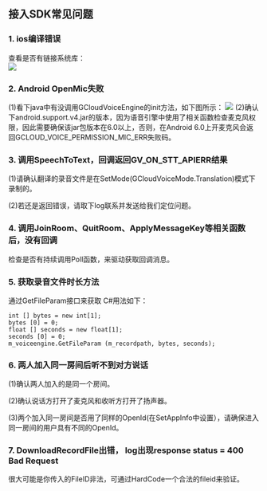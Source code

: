 ## 接入SDK常见问题
### 1. ios编译错误
查看是否有链接系统库：  
![](http://imgcache.tce.fsphere.cn/image/mc.qcloudimg.com/static/img/a6b6942b66e94582145b89b224ce6f5f/faq.jpg)

### 2. Android OpenMic失败

(1)看下java中有没调用GCloudVoiceEngine的init方法，如下图所示： 
![](http://imgcache.tce.fsphere.cn/image/mc.qcloudimg.com/static/img/bdea05411bb37424592d69a76dc595e7/dc8f3e667738b047bf2cf777f5d209a4.jpg)
(2)确认下android.support.v4.jar的版本，因为语音引擎中使用了相关函数检查麦克风权限，因此需要确保该jar包版本在6.0以上，否则，在Android 6.0上开麦克风会返回GCLOUD_VOICE_PERMISSION_MIC_ERR失败码。
### 3. 调用SpeechToText，回调返回GV_ON_STT_APIERR结果

(1)请确认翻译的录音文件是在SetMode(GCloudVoiceMode.Translation)模式下录制的。

(2)若还是返回错误，请取下log联系并发送给我们定位问题。

### 4. 调用JoinRoom、QuitRoom、ApplyMessageKey等相关函数后，没有回调

检查是否有持续调用Poll函数，来驱动获取回调消息。

### 5. 获取录音文件时长方法

通过GetFileParam接口来获取 C#用法如下：

    int [] bytes = new int[1];
    bytes [0] = 0;
    float [] seconds = new float[1];
    seconds [0] = 0;
    m_voiceengine.GetFileParam (m_recordpath, bytes, seconds);
### 6. 两人加入同一房间后听不到对方说话

(1)确认两人加入的是同一个房间。

(2)确认说话方打开了麦克风和收听方打开了扬声器。

(3)两个加入同一房间是否用了同样的OpenId(在SetAppInfo中设置），请确保进入同一房间的用户具有不同的OpenId。

### 7. DownloadRecordFile出错， log出现response status = 400 Bad Request

很大可能是你传入的FileID非法，可通过HardCode一个合法的fileid来验证。

